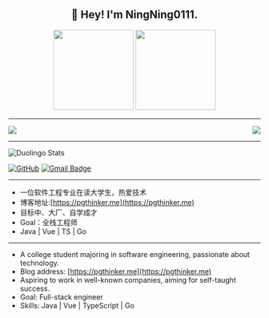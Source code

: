 
<h2 align="center">👋 Hey! I'm NingNing0111.</h1> 

<p align="center"> <img src="https://octodex.github.com/images/daftpunktocat-thomas.gif" height="160px" width="160px"> <img src="https://octodex.github.com/images/daftpunktocat-guy.gif" height="160px" width="160px"> </p>

---

  <a href="https://github.com/anuraghazra/github-readme-stats">
  <img align="center" src="https://github-readme-stats.vercel.app/api?username=ningning0111&show_icons=true&theme=radical" />
  <img align="right" src="https://github-readme-stats.vercel.app/api/top-langs/?username=ningning0111&layout=compact&langs_count=8" />
</a>

---


<img src="https://duolingo-stats-card.vercel.app/api?id=1267129697" alt="Duolingo Stats"/>

[![GitHub](https://img.shields.io/badge/GitHub-ningning0111-lightgrey?style=flat-square&logo=github)](https://www.github.com/ningning0111/)
[![Gmail Badge](https://img.shields.io/badge/-zdncode@gmail.com-c14438?style=flat-square&logo=Gmail&logoColor=white&link=mailto:zdncode@gmail.com)](zdncode@gmail.com)

---

- 一位软件工程专业在读大学生，热爱技术
- 博客地址:[https://pgthinker.me](https://pgthinker.me)
- 目标中、大厂、自学成才
- Goal：全栈工程师
- Java | Vue | TS | Go

---

- A college student majoring in software engineering, passionate about technology.
- Blog address: [https://pgthinker.me](https://pgthinker.me)
- Aspiring to work in well-known companies, aiming for self-taught success.
- Goal: Full-stack engineer
- Skills: Java | Vue | TypeScript | Go

